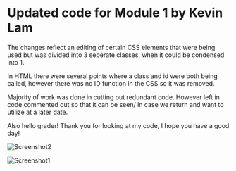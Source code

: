 # Updated code for Module 1 by Kevin Lam
The changes reflect an editing of certain CSS elements that were being used but was divided into 3 seperate classes, when it could be condensed into 1. 

In HTML there were several points where a class and id were both being called, however there was no ID function in the CSS so it was removed. 

Majority of work was done in cutting out redundant code. However left in code commented out so that it can be seen/ in case we return and want to utilize at a later date. 

Also hello grader! Thank you for looking at my code, I hope you have a good day!


![Screenshot2](https://user-images.githubusercontent.com/3208213/168179372-da4ef792-9077-41d6-b924-a0681b1256f6.PNG)



![Screenshot1](https://user-images.githubusercontent.com/3208213/168179387-9b8b6a1e-f019-47bc-bfb2-dbfd60cc3de0.PNG)
